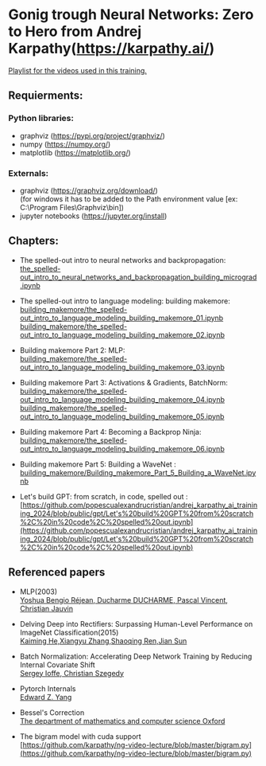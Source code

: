 # Gonig trough Neural Networks: Zero to Hero from Andrej Karpathy(https://karpathy.ai/)

[Playlist for the videos used in this training.](https://www.youtube.com/embed/videoseries?si=kLqM_OkV6fV9nMgF&amp;list=PLAqhIrjkxbuWI23v9cThsA9GvCAUhRvKZ)

## Requierments:

### Python libraries:
* graphviz (https://pypi.org/project/graphviz/)
* numpy (https://numpy.org/)
* matplotlib (https://matplotlib.org/)

### Externals:
* graphviz (https://graphviz.org/download/) \
  (for windows it has to be added to the Path environment value [ex: C:\Program Files\Graphviz\bin])
* jupyter notebooks (https://jupyter.org/install)


## Chapters:

* The spelled-out intro to neural networks and backpropagation:\
  [the_spelled-out_intro_to_neural_networks_and_backpropagation_building_micrograd.ipynb](https://github.com/popescualexandrucristian/andrej_karpathy_ai_trainining_2024/blob/master/the_spelled-out_intro_to_neural_networks_and_backpropagation_building_micrograd.ipynb)

* The spelled-out intro to language modeling: building makemore:\
  [building_makemore/the_spelled-out_intro_to_language_modeling_building_makemore_01.ipynb](https://github.com/popescualexandrucristian/andrej_karpathy_ai_trainining_2024/blob/master/building_makemore/the_spelled-out_intro_to_language_modeling_building_makemore_01.ipynb) \
  [building_makemore/the_spelled-out_intro_to_language_modeling_building_makemore_02.ipynb](https://github.com/popescualexandrucristian/andrej_karpathy_ai_trainining_2024/blob/master/building_makemore/the_spelled-out_intro_to_language_modeling_building_makemore_02.ipynb)

* Building makemore Part 2: MLP: \
  [building_makemore/the_spelled-out_intro_to_language_modeling_building_makemore_03.ipynb](https://github.com/popescualexandrucristian/andrej_karpathy_ai_trainining_2024/blob/master/building_makemore/the_spelled-out_intro_to_language_modeling_building_makemore_03.ipynb)
  
* Building makemore Part 3: Activations & Gradients, BatchNorm: \
  [building_makemore/the_spelled-out_intro_to_language_modeling_building_makemore_04.ipynb](https://github.com/popescualexandrucristian/andrej_karpathy_ai_trainining_2024/blob/master/building_makemore/the_spelled-out_intro_to_language_modeling_building_makemore_04.ipynb) \
  [building_makemore/the_spelled-out_intro_to_language_modeling_building_makemore_05.ipynb](https://github.com/popescualexandrucristian/andrej_karpathy_ai_trainining_2024/blob/master/building_makemore/the_spelled-out_intro_to_language_modeling_building_makemore_05.ipynb)

* Building makemore Part 4: Becoming a Backprop Ninja: \
	[building_makemore/the_spelled-out_intro_to_language_modeling_building_makemore_06.ipynb](https://github.com/popescualexandrucristian/andrej_karpathy_ai_trainining_2024/blob/master/building_makemore/the_spelled-out_intro_to_language_modeling_building_makemore_06.ipynb)

* Building makemore Part 5: Building a WaveNet : \
	[building_makemore/Building_makemore_Part_5_Building_a_WaveNet.ipynb](https://github.com/popescualexandrucristian/andrej_karpathy_ai_trainining_2024/blob/public/building_makemore/Building_makemore_Part_5_Building_a_WaveNet.ipynb)

* Let's build GPT: from scratch, in code, spelled out : \
[https://github.com/popescualexandrucristian/andrej_karpathy_ai_trainining_2024/blob/public/gpt/Let's%20build%20GPT%20from%20scratch%2C%20in%20code%2C%20spelled%20out.ipynb](https://github.com/popescualexandrucristian/andrej_karpathy_ai_trainining_2024/blob/public/gpt/Let's%20build%20GPT%20from%20scratch%2C%20in%20code%2C%20spelled%20out.ipynb)

## Referenced papers
* MLP(2003) \
  [Yoshua Bengio Réjean, Ducharme DUCHARME, Pascal Vincent, Christian Jauvin](https://www.jmlr.org/papers/volume3/bengio03a/bengio03a.pdf)
* Delving Deep into Rectifiers: Surpassing Human-Level Performance on ImageNet Classification(2015) \
  [Kaiming He,Xiangyu Zhang,Shaoqing Ren,Jian Sun](https://arxiv.org/abs/1502.01852)

* Batch Normalization: Accelerating Deep Network Training by Reducing Internal Covariate Shift \
  [Sergey Ioffe, Christian Szegedy](https://arxiv.org/abs/1502.03167)

* Pytorch Internals \
  [Edward Z. Yang](http://blog.ezyang.com/2019/05/pytorch-internals/)

* Bessel's Correction \
  [The department of mathematics and computer science Oxford](https://mathcenter.oxford.emory.edu/site/math117/besselCorrection/)

* The bigram model with cuda support \
  [https://github.com/karpathy/ng-video-lecture/blob/master/bigram.py](https://github.com/karpathy/ng-video-lecture/blob/master/bigram.py)
